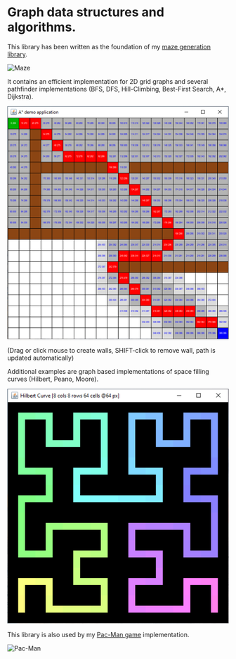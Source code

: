 # Graph data structures and algorithms.

This library has been written as the foundation of my [maze generation library](https://github.com/armin-reichert/mazes). 

![Maze](https://github.com/armin-reichert/mazes/blob/master/Demos/images/mazedemoapp.png)

It contains an efficient implementation for 2D grid graphs and several pathfinder implementations (BFS, DFS, Hill-Climbing, Best-First Search, A*, Dijkstra). 

![A* path finding](https://github.com/armin-reichert/graph/blob/master/GraphDemos/doc/astar.png)

(Drag or click mouse to create walls, SHIFT-click to remove wall, path is updated automatically) 

Additional examples are graph based implementations of space filling curves (Hilbert, Peano, Moore).

![Hilbert curve](https://github.com/armin-reichert/graph/blob/master/GraphDemos/doc/hilbert.png)

This library is also used by my [Pac-Man game](https://github.com/armin-reichert/pacman) implementation.

![Pac-Man](https://github.com/armin-reichert/pacman/blob/master/doc/pacman-pathfinding.png)
